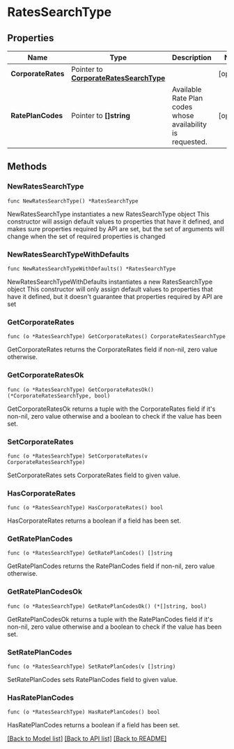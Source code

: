 # RatesSearchType

## Properties

Name | Type | Description | Notes
------------ | ------------- | ------------- | -------------
**CorporateRates** | Pointer to [**CorporateRatesSearchType**](CorporateRatesSearchType.md) |  | [optional] 
**RatePlanCodes** | Pointer to **[]string** | Available Rate Plan codes whose availability is requested. | [optional] 

## Methods

### NewRatesSearchType

`func NewRatesSearchType() *RatesSearchType`

NewRatesSearchType instantiates a new RatesSearchType object
This constructor will assign default values to properties that have it defined,
and makes sure properties required by API are set, but the set of arguments
will change when the set of required properties is changed

### NewRatesSearchTypeWithDefaults

`func NewRatesSearchTypeWithDefaults() *RatesSearchType`

NewRatesSearchTypeWithDefaults instantiates a new RatesSearchType object
This constructor will only assign default values to properties that have it defined,
but it doesn't guarantee that properties required by API are set

### GetCorporateRates

`func (o *RatesSearchType) GetCorporateRates() CorporateRatesSearchType`

GetCorporateRates returns the CorporateRates field if non-nil, zero value otherwise.

### GetCorporateRatesOk

`func (o *RatesSearchType) GetCorporateRatesOk() (*CorporateRatesSearchType, bool)`

GetCorporateRatesOk returns a tuple with the CorporateRates field if it's non-nil, zero value otherwise
and a boolean to check if the value has been set.

### SetCorporateRates

`func (o *RatesSearchType) SetCorporateRates(v CorporateRatesSearchType)`

SetCorporateRates sets CorporateRates field to given value.

### HasCorporateRates

`func (o *RatesSearchType) HasCorporateRates() bool`

HasCorporateRates returns a boolean if a field has been set.

### GetRatePlanCodes

`func (o *RatesSearchType) GetRatePlanCodes() []string`

GetRatePlanCodes returns the RatePlanCodes field if non-nil, zero value otherwise.

### GetRatePlanCodesOk

`func (o *RatesSearchType) GetRatePlanCodesOk() (*[]string, bool)`

GetRatePlanCodesOk returns a tuple with the RatePlanCodes field if it's non-nil, zero value otherwise
and a boolean to check if the value has been set.

### SetRatePlanCodes

`func (o *RatesSearchType) SetRatePlanCodes(v []string)`

SetRatePlanCodes sets RatePlanCodes field to given value.

### HasRatePlanCodes

`func (o *RatesSearchType) HasRatePlanCodes() bool`

HasRatePlanCodes returns a boolean if a field has been set.


[[Back to Model list]](../README.md#documentation-for-models) [[Back to API list]](../README.md#documentation-for-api-endpoints) [[Back to README]](../README.md)


